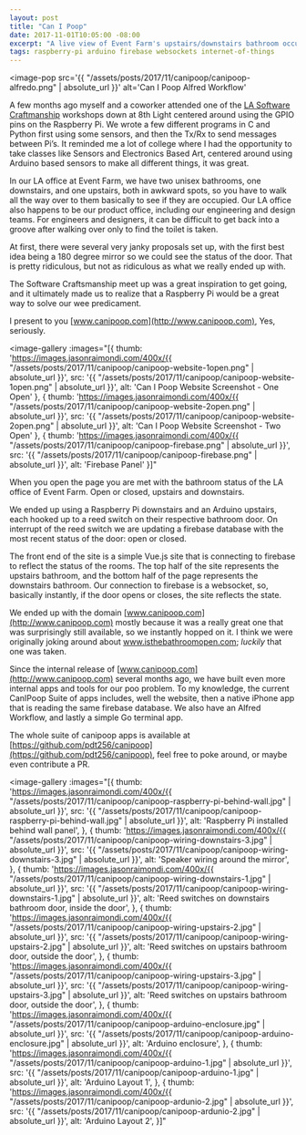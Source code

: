 ```yaml
---
layout: post
title: "Can I Poop"
date: 2017-11-01T10:05:00 -08:00
excerpt: "A live view of Event Farm's upstairs/downstairs bathroom occupation status. Keep the window open for a few minutes during week day business hours and watch the room status. It will change without the need of a refresh."
tags: raspberry-pi arduino firebase websockets internet-of-things
---
```


<image-pop
    src='{{ "/assets/posts/2017/11/canipoop/canipoop-alfredo.png" | absolute_url }}'
    alt='Can I Poop Alfred Workflow'
></image-pop>

A few months ago myself and a coworker attended one of the [LA Software Craftmanship](https://www.meetup.com/LA-Software-Craftsmanship/) workshops down at 8th Light centered around using the GPIO pins on the Raspberry Pi.  We wrote a few different programs in C and Python first using some sensors, and then the Tx/Rx to send messages between Pi’s.  It reminded me a lot of college where I had the opportunity to take classes like Sensors and Electronics Based Art, centered around using Arduino based sensors to make all different things, it was great.

In our LA office at Event Farm, we have two unisex bathrooms, one downstairs, and one upstairs, both in awkward spots, so you have to walk all the way over to them basically to see if they are occupied. Our LA office also happens to be our product office, including our engineering and design teams. For engineers and designers, it can be difficult to get back into a groove after walking over only to find the toilet is taken.

At first, there were several very janky proposals set up, with the first best idea being a 180 degree mirror so we could see the status of the door. That is pretty ridiculous, but not as ridiculous as what we really ended up with.

The Software Craftsmanship meet up was a great inspiration to get going, and it ultimately made us to realize that a Raspberry Pi would be a great way to solve our wee predicament.

I present to you [www.canipoop.com](http://www.canipoop.com), Yes, seriously.

<image-gallery
    :images="[{
        thumb: 'https://images.jasonraimondi.com/400x/{{ "/assets/posts/2017/11/canipoop/canipoop-website-1open.png" | absolute_url }}',
        src: '{{ "/assets/posts/2017/11/canipoop/canipoop-website-1open.png" | absolute_url }}',
        alt: 'Can I Poop Website Screenshot - One Open'
    },
    {
        thumb: 'https://images.jasonraimondi.com/400x/{{ "/assets/posts/2017/11/canipoop/canipoop-website-2open.png" | absolute_url }}',
        src: '{{ "/assets/posts/2017/11/canipoop/canipoop-website-2open.png" | absolute_url }}',
        alt: 'Can I Poop Website Screenshot - Two Open'
    },
    {
        thumb: 'https://images.jasonraimondi.com/400x/{{ "/assets/posts/2017/11/canipoop/canipoop-firebase.png" | absolute_url }}',
        src: '{{ "/assets/posts/2017/11/canipoop/canipoop-firebase.png" | absolute_url }}',
        alt: 'Firebase Panel'
    }]"
></image-gallery>

When you open the page you are met with the bathroom status of the LA office of Event Farm. Open or closed, upstairs and downstairs.

We ended up using a Raspberry Pi downstairs and an Arduino upstairs, each hooked up to a reed switch on their respective bathroom door. On interrupt of the reed switch we are updating a firebase database with the most recent status of the door: open or closed.

The front end of the site is a simple Vue.js site that is connecting to firebase to reflect the status of the rooms. The top half of the site represents the upstairs bathroom, and the bottom half of the page represents the downstairs bathroom. Our connection to firebase is a websocket, so, basically instantly, if the door opens or closes, the site reflects the state.

We ended up with the domain [www.canipoop.com](http://www.canipoop.com) mostly because it was a really great one that was surprisingly still available, so we instantly hopped on it. I think we were originally joking around about www.isthebathroomopen.com; *luckily* that one was taken.

Since the internal release of [www.canipoop.com](http://www.canipoop.com) several months ago, we have built even more internal apps and tools for our poo problem. To my knowledge, the current CanIPoop Suite of apps  includes, well the website, then a native iPhone app that is reading the same firebase database. We also have an Alfred Workflow, and lastly a simple Go terminal app.

The whole suite of canipoop apps is available at [https://github.com/pdt256/canipoop](https://github.com/pdt256/canipoop), feel free to poke around, or maybe even contribute a PR.

<image-gallery
    :images="[{
        thumb: 'https://images.jasonraimondi.com/400x/{{ "/assets/posts/2017/11/canipoop/canipoop-raspberry-pi-behind-wall.jpg" | absolute_url }}',
        src: '{{ "/assets/posts/2017/11/canipoop/canipoop-raspberry-pi-behind-wall.jpg" | absolute_url }}',
        alt: 'Raspberry Pi installed behind wall panel',
    },
    {
        thumb: 'https://images.jasonraimondi.com/400x/{{ "/assets/posts/2017/11/canipoop/canipoop-wiring-downstairs-3.jpg" | absolute_url }}',
        src: '{{ "/assets/posts/2017/11/canipoop/canipoop-wiring-downstairs-3.jpg" | absolute_url }}',
        alt: 'Speaker wiring around the mirror',
    },
    {
        thumb: 'https://images.jasonraimondi.com/400x/{{ "/assets/posts/2017/11/canipoop/canipoop-wiring-downstairs-1.jpg" | absolute_url }}',
        src: '{{ "/assets/posts/2017/11/canipoop/canipoop-wiring-downstairs-1.jpg" | absolute_url }}',
        alt: 'Reed switches on downstairs bathroom door, inside the door',
    },
    {
        thumb: 'https://images.jasonraimondi.com/400x/{{ "/assets/posts/2017/11/canipoop/canipoop-wiring-upstairs-2.jpg" | absolute_url }}',
        src: '{{ "/assets/posts/2017/11/canipoop/canipoop-wiring-upstairs-2.jpg" | absolute_url }}',
        alt: 'Reed switches on upstairs bathroom door, outside the door',
    },
    {
        thumb: 'https://images.jasonraimondi.com/400x/{{ "/assets/posts/2017/11/canipoop/canipoop-wiring-upstairs-3.jpg" | absolute_url }}',
        src: '{{ "/assets/posts/2017/11/canipoop/canipoop-wiring-upstairs-3.jpg" | absolute_url }}',
        alt: 'Reed switches on upstairs bathroom door, outside the door',
    },
    {
        thumb: 'https://images.jasonraimondi.com/400x/{{ "/assets/posts/2017/11/canipoop/canipoop-arduino-enclosure.jpg" | absolute_url }}',
        src: '{{ "/assets/posts/2017/11/canipoop/canipoop-arduino-enclosure.jpg" | absolute_url }}',
        alt: 'Arduino enclosure',
    },
    {
        thumb: 'https://images.jasonraimondi.com/400x/{{ "/assets/posts/2017/11/canipoop/canipoop-arduino-1.jpg" | absolute_url }}',
        src: '{{ "/assets/posts/2017/11/canipoop/canipoop-arduino-1.jpg" | absolute_url }}',
        alt: 'Arduino Layout 1',
    },
    {
        thumb: 'https://images.jasonraimondi.com/400x/{{ "/assets/posts/2017/11/canipoop/canipoop-ardunio-2.jpg" | absolute_url }}',
        src: '{{ "/assets/posts/2017/11/canipoop/canipoop-ardunio-2.jpg" | absolute_url }}',
        alt: 'Arduino Layout 2',
    }]"
></image-gallery>
